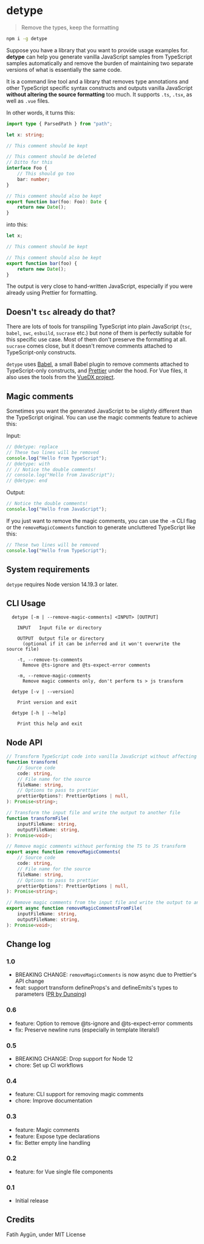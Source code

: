# detype

> Remove the types, keep the formatting

```sh
npm i -g detype
```

Suppose you have a library that you want to provide usage examples for. **detype** can help you generate vanilla JavaScript samples from TypeScript samples automatically and remove the burden of maintaining two separate versions of what is essentially the same code.

It is a command line tool and a library that removes type annotations and other TypeScript specific syntax constructs and outputs vanilla JavaScript **without altering the source formatting** too much. It supports `.ts`, `.tsx`, as well as `.vue` files.

In other words, it turns this:

```ts
import type { ParsedPath } from "path";

let x: string;

// This comment should be kept

// This comment should be deleted
// Ditto for this
interface Foo {
	// This should go too
	bar: number;
}

// This comment should also be kept
export function bar(foo: Foo): Date {
	return new Date();
}
```

into this:

```js
let x;

// This comment should be kept

// This comment should also be kept
export function bar(foo) {
	return new Date();
}
```

The output is very close to hand-written JavaScript, especially if you were already using Prettier for formatting.

## Doesn't `tsc` already do that?

There are lots of tools for transpiling TypeScript into plain JavaScript (`tsc`, `babel`, `swc`, `esbuild`, `sucrase` etc.) but none of them is perfectly suitable for this specific use case. Most of them don't preserve the formatting at all. `sucrase` comes close, but it doesn't remove comments attached to TypeScript-only constructs.

`detype` uses [Babel](https://babeljs.io/), a small Babel plugin to remove comments attached to TypeScript-only constructs, and [Prettier](https://prettier.io/) under the hood. For Vue files, it also uses the tools from the [VueDX project](https://github.com/vuedx/languagetools).

## Magic comments

Sometimes you want the generated JavaScript to be slightly different than the TypeScript original. You can use the magic comments feature to achieve this:

Input:

```ts
// @detype: replace
// These two lines will be removed
console.log("Hello from TypeScript");
// @detype: with
// // Notice the double comments!
// console.log("Hello from JavaScript");
// @detype: end
```

Output:

```js
// Notice the double comments!
console.log("Hello from JavaScript");
```

If you just want to remove the magic comments, you can use the `-m` CLI flag or the `removeMagicComments` function to generate uncluttered TypeScript like this:

```ts
// These two lines will be removed
console.log("Hello from TypeScript");
```

## System requirements

`detype` requires Node version 14.19.3 or later.

## CLI Usage

```
  detype [-m | --remove-magic-comments] <INPUT> [OUTPUT]

    INPUT   Input file or directory

    OUTPUT  Output file or directory
      (optional if it can be inferred and it won't overwrite the source file)

    -t, --remove-ts-comments
      Remove @ts-ignore and @ts-expect-error comments

    -m, --remove-magic-comments
      Remove magic comments only, don't perform ts > js transform

  detype [-v | --version]

    Print version and exit

  detype [-h | --help]

    Print this help and exit
```

## Node API

```ts
// Transform TypeScript code into vanilla JavaScript without affecting the formatting
function transform(
	// Source code
	code: string,
	// File name for the source
	fileName: string,
	// Options to pass to prettier
	prettierOptions?: PrettierOptions | null,
): Promise<string>;

// Transform the input file and write the output to another file
function transformFile(
	inputFileName: string,
	outputFileName: string,
): Promise<void>;

// Remove magic comments without performing the TS to JS transform
export async function removeMagicComments(
	// Source code
	code: string,
	// File name for the source
	fileName: string,
	// Options to pass to prettier
	prettierOptions?: PrettierOptions | null,
): Promise<string>;

// Remove magic comments from the input file and write the output to another file
export async function removeMagicCommentsFromFile(
	inputFileName: string,
	outputFileName: string,
): Promise<void>;
```

## Change log

### 1.0

- BREAKING CHANGE: `removeMagicComments` is now async due to Prettier's API change
- feat: support transform defineProps's and defineEmits's types to parameters ([PR by Dunqing](https://github.com/cyco130/detype/pull/11))

### 0.6

- feature: Option to remove @ts-ignore and @ts-expect-error comments
- fix: Preserve newline runs (especially in template literals!)

### 0.5

- BREAKING CHANGE: Drop support for Node 12
- chore: Set up CI workflows

### 0.4

- feature: CLI support for removing magic comments
- chore: Improve documentation

### 0.3

- feature: Magic comments
- feature: Expose type declarations
- fix: Better empty line handling

### 0.2

- feature: for Vue single file components

### 0.1

- Initial release

## Credits

Fatih Aygün, under MIT License
